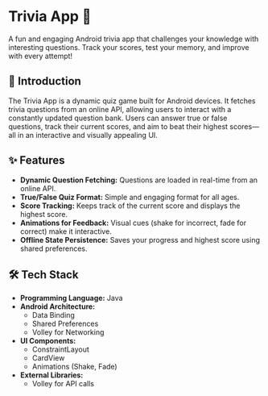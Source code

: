 # Trivia App 🧠
A fun and engaging Android trivia app that challenges your knowledge with interesting questions. Track your scores, test your memory, and improve with every attempt!

## 📖 Introduction
The Trivia App is a dynamic quiz game built for Android devices. It fetches trivia questions from an online API, allowing users to interact with a constantly updated question bank. Users can answer true or false questions, track their current scores, and aim to beat their highest scores—all in an interactive and visually appealing UI.

## ✨ Features
- **Dynamic Question Fetching:** Questions are loaded in real-time from an online API.
- **True/False Quiz Format:** Simple and engaging format for all ages.
- **Score Tracking:** Keeps track of the current score and displays the highest score.
- **Animations for Feedback:** Visual cues (shake for incorrect, fade for correct) make it interactive.
- **Offline State Persistence:** Saves your progress and highest score using shared preferences.

## 🛠️ Tech Stack
- **Programming Language:** Java
- **Android Architecture:**
  - Data Binding
  - Shared Preferences
  - Volley for Networking
- **UI Components:**
  - ConstraintLayout
  - CardView
  - Animations (Shake, Fade)
- **External Libraries:**
  - Volley for API calls


